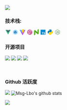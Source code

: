 <img align="center" src="https://count.getloli.com/get/@:Msg-Lbo?theme=rule34">
<br>

### **技术栈:**

<a href="https://v3.cn.vuejs.org"><code><img height="20" src="./images/Vue.png"></code></a>
<a href="https://webpack.js.org/"><code><img height="20" src="./images/webpack.png"></code></a>
<a href="https://cn.vitejs.dev"><code><img height="20" src="./images/vite.png"></code></a>
<a href="https://sass-lang.com"><code><img height="20" src="./images/sass.png"></code></a>
<a href="https://www.naiveui.com/"><code><img height="20" src="./images/naiveUI.svg"></code></a>
<a href="https://www.tslang.cn/index.html"><code><img height="20" src="./images/typescript.png"></code></a>
<a href="https://www.python.org"><code><img height="20" src="./images/Python.png"></code></a>
<a href="https://nodejs.org/"><code><img height="20" src="./images/Nodejs.png"></code></a>


### 开源项目

[![](https://github-readme-stats.vercel.app/api/pin/?username=Msg-Lbo&repo=Cultural-propaganda)](https://github.com/Msg-Lbo/Cultural-propaganda)
[![](https://github-readme-stats.vercel.app/api/pin/?username=Msg-Lbo&repo=Express-Blog-Web)](https://github.com/Msg-Lbo/Express-Blog-Web)
[![](https://github-readme-stats.vercel.app/api/pin/?username=Msg-Lbo&repo=camera)](https://github.com/Msg-Lbo/camera)
[![](https://github-readme-stats.vercel.app/api/pin/?username=Msg-Lbo&repo=video-compression)](https://github.com/Msg-Lbo/video-compression)

<br>

### Github 活跃度

[![](https://activity-graph.herokuapp.com/graph?username=Msg-Lbo&theme=dracula)](https://github.com/ashutosh00710/github-readme-activity-graph)
![Msg-Lbo's github stats](https://github-readme-stats.vercel.app/api?username=Msg-Lbo&show_icons=true&theme=vue)

![](https://github-readme-stats.vercel.app/api/top-langs/?username=Msg-Lbo&layout=compact&langs_count=4)
